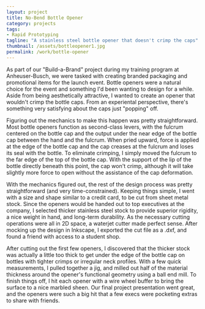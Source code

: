```yaml
---
layout: project
title: No-Bend Bottle Opener
category: projects
tags:
- Rapid Prototyping
tagline: "A stainless steel bottle opener that doesn't crimp the caps"
thumbnail: /assets/bottleopener1.jpg
permalink: /work/bottle-opener
---
```


As part of our "Build-a-Brand" project during my training program at Anheuser-Busch, we were tasked with creating branded packaging and promotional items for the launch event. Bottle openers were a natural choice for the event and something I'd been wanting to design for a while. Aside from being aesthetically attractive, I wanted to create an opener that wouldn't crimp the bottle caps. From an experiental perspective, there's something very satisfying about the caps just "popping" off.

Figuring out the mechanics to make this happen was pretty straightforward. Most bottle openers function as second-class levers, with the fulcrum centered on the bottle cap and the output under the near edge of the bottle cap between the hand and the fulcrum. When pried upward, force is applied at the edge of the bottle cap and the cap creases at the fulcrum and loses its seal with the bottle. To eliminate crimping, I simply moved the fulcrum to the far edge of the top of the bottle cap. With the support of the lip of the bottle directly beneath this point, the cap won't crimp, although it will take slightly more force to open without the assistance of the cap deformation.

With the mechanics figured out, the rest of the design process was pretty straightforward (and very time-constrained). Keeping things simple, I went with a size and shape similar to a credit card, to be cut from sheet metal stock. Since the openers would be handed out to top executives at the company, I selected thicker stainless steel stock to provide superior rigidity, a nice weight in hand, and long-term durability. As the necessary cutting operations were all in 2D space, a waterjet cutter made perfect sense. After mocking up the design in Inkscape, I exported the cut file as a .dxf, and found a friend with access to a student shop.

After cutting out the first few openers, I discovered that the thicker stock was actually a little too thick to get under the edge of the bottle cap on bottles with tighter crimps or irregular neck profiles. With a few quick measurements, I pulled together a jig, and milled out half of the material thickness around the opener's functional geometry using a ball end mill. To finish things off, I hit each opener with a wire wheel buffer to bring the surface to a nice marbled sheen. Our final project presentation went great, and the openers were such a big hit that a few execs were pocketing extras to share with friends.
